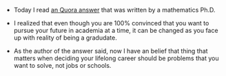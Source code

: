 - Today I read [an Quora answer](https://www.quora.com/What-does-it-feel-like-to-be-an-unemployed-PhD) that was written by a mathematics Ph.D.

- I realized that even though you are 100% convinced that you want to pursue your future in academia at a time, it can be changed as you face up with reality of being a gradudate.

- As the author of the answer said, now I have an belief that thing that matters when deciding your lifelong career should be problems that you want to solve, not jobs or schools.
